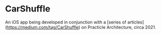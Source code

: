 # CarShuffle

An iOS app being developed in conjunction with a [series of articles] (https://medium.com/tag/CarShuffle) on Practicle Architecture, circa 2021.
